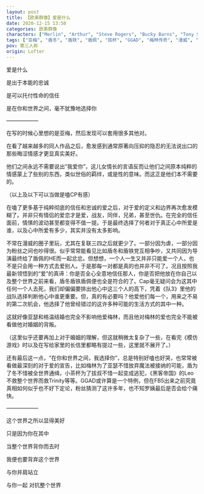 ```yaml
---
layout: post
title: 【欧美群像】爱是什么
date: 2020-12-15 13:50
categories: 欧美群像
characters: ["Merlin", "Arthur", "Steve Rogers", "Bucky Barns", "Tony Stark", "Peggy Carter", "Hannibal Lector", "Will Graham", "Gellert Grindelwald", "Albus Dumbledore", "Leo", "Trinity"]
tags: ["亚梅", "盾冬", "盾铁", "盾佩", "拔杯", "GGAD", "梅林传奇", "漫威", "汉尼拔", "HP", "黑客帝国"]
pov: 第三人称
origin: Lofter
---
```


爱是什么

是出于本能的忠诚

是可以托付性命的信任

是在你和世界之间，毫不犹豫地选择你

——————

在写的时候心里想的是亚梅，然后发现可以套用很多其他对。

在看了越来越多的同人作品之后，愈发感到通常原著向压抑的隐忍的无法说出口的那些晦涩情感才更显真实美好。

他们之间永远不需要说出“我爱你”，这儿女情长的言语反而让他们之间原本纯粹的情感蒙上了些别的东西，类似世俗的羁绊，或是性的意味。而这正是他们本不需要的。

（以上及以下可以当做是嗑CP有感）

在嗑了更多基于纯粹彻底的信任和忠诚的爱之后，对于爱的定义和边界再次愈发模糊了。并非只有情侣的爱恋才是爱，战友，同伴，兄弟，甚至世仇。在完全的信任面前，情愫的波动甚至都变得不值一提。于是最终选择了何者对于真正心中所爱是谁，以及心中所爱有多少，其实并没有太多影响。

不常在漫威的圈子里玩，尤其在复联三四之后就更少了。一部分因为虐，一部分因为粉丝之间也吵得很。似乎常常能看见比如盾冬和盾铁党互相争吵，又共同因为导演最终给了盾佩的HE而一起忿忿。但想想，一个人一生又并非只能爱一个人，也不是只会用一种方式去爱别人。于是那每一对都是真的也并非不可了。况且按照我最新领悟到的“爱”的真谛：你是否全心全意地信任那人，你是否把他放在你自己以及整个世界之前来看，盾冬盾铁盾佩便也全是符合的了。Cap毫无疑问会为这其中任何一个人去死，我们却偏偏要排出他心中这三个人的高下，凭着《队3》里他的战队选择判断他心中谁更重要。但，真的有必要吗？他爱他们每一个，用来之不易的第二次机会，他选择了他曾经错过的这许多种可能的生活方式的其中一种。

这就好像亚瑟和格温结婚也完全不影响他爱梅林，而且他对梅林的爱也完全不能被看做他对婚姻的背叛。

（这里似乎还要再加上对于婚姻的理解，但这就稍微太复杂了一些，在看完《模仿游戏》时以及在写给家里的长信里都略有提过一些，这里就不展开了。）

还有最后这一点，“在你和世界之间，我选择你”，总是特别好嗑也好哭，也常常被看做最深刻的对于爱的宣告，比如梅林为了亚瑟不惜放弃魔法被接纳的可能，盾为了冬不惜被全世界通缉，小茶杯为了拔叔不惜一起变成逃犯，《黑客帝国》的Leo不救整个世界而救Trinity等等。GGAD或许算是一个特例，但在FB5出来之前究竟真相如何似乎也不好下定论，粉丝猜测了这许多年，也不知罗姨最后是否会给个痛快。

——————

这个世界之所以显得美好

只是因为你在其中

当整个世界背你而去时

我便也要背弃这个世界

与你并肩站立

与你一起 对抗整个世界
